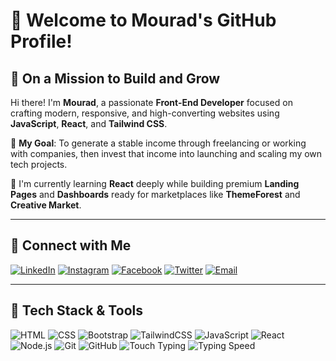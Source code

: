 # 👋 Welcome to Mourad's GitHub Profile!

## 🚀 On a Mission to Build and Grow

Hi there! I'm **Mourad**, a passionate **Front-End Developer** focused on crafting modern, responsive, and high-converting websites using **JavaScript**, **React**, and **Tailwind CSS**.

🎯 **My Goal**: To generate a stable income through freelancing or working with companies, then invest that income into launching and scaling my own tech projects.

🌱 I'm currently learning **React** deeply while building premium **Landing Pages** and **Dashboards** ready for marketplaces like **ThemeForest** and **Creative Market**.

---

## 🔗 Connect with Me

[![LinkedIn](https://img.shields.io/badge/LinkedIn-0077B5?style=for-the-badge&logo=linkedin&logoColor=white)](https://www.linkedin.com/in/mourad-akki-70558a357/)
[![Instagram](https://img.shields.io/badge/Instagram-E4405F?style=for-the-badge&logo=instagram&logoColor=white)](https://www.instagram.com/akkimourad17769/)
[![Facebook](https://img.shields.io/badge/Facebook-1877F2?style=for-the-badge&logo=facebook&logoColor=white)](https://www.facebook.com/kide.zaro/)
[![Twitter](https://img.shields.io/badge/X-000000?style=for-the-badge&logo=twitter&logoColor=white)](https://x.com/Moradai188146)
[![Email](https://img.shields.io/badge/Email-D14836?style=for-the-badge&logo=gmail&logoColor=white)](mailto:akkimourad177@gmail.com)

---

## 🧰 Tech Stack & Tools

![HTML](https://img.shields.io/badge/HTML-E34F26?style=for-the-badge&logo=html5&logoColor=white)
![CSS](https://img.shields.io/badge/CSS-1572B6?style=for-the-badge&logo=css3&logoColor=white)
![Bootstrap](https://img.shields.io/badge/Bootstrap-7952B3?style=for-the-badge&logo=bootstrap&logoColor=white)
![TailwindCSS](https://img.shields.io/badge/Tailwind_CSS-38B2AC?style=for-the-badge&logo=tailwind-css&logoColor=white)
![JavaScript](https://img.shields.io/badge/JavaScript-F7DF1E?style=for-the-badge&logo=javascript&logoColor=black)
![React](https://img.shields.io/badge/React-20232A?style=for-the-badge&logo=react&logoColor=61DAFB)
![Node.js](https://img.shields.io/badge/Node.js-339933?style=for-the-badge&logo=nodedotjs&logoColor=white)
![Git](https://img.shields.io/badge/Git-F05032?style=for-the-badge&logo=git&logoColor=white)
![GitHub](https://img.shields.io/badge/GitHub-181717?style=for-the-badge&logo=github&logoColor=white)
![Touch Typing](https://img.shields.io/badge/Touch_Typing-00BFA6?style=for-the-badge&logo=typingtutor&logoColor=white)
![Typing Speed](https://img.shields.io/badge/Typing_Speed-80%2B_WPM-blue?style=for-the-badge&logo=keyboard&logoColor=white)


